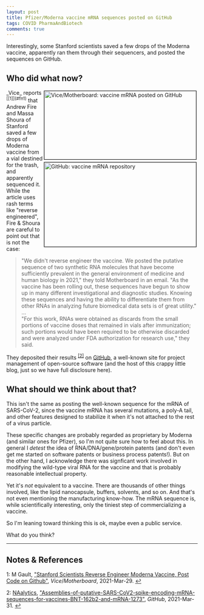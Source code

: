 ```yaml
---
layout: post
title: Pfizer/Moderna vaccine mRNA sequences posted on GitHub
tags: COVID PharmaAndBiotech 
comments: true
---
```


Interestingly, some Stanford scientists saved a few drops of the Moderna vaccine, apparently ran
them through their sequencers, and posted the sequences on GitHub.  


## Who did what now?  

<img src="{{ site.baseurl }}/images/2021-04-03-vaccine-mRNA-seq-on-github-vice.jpg" width="400" height="180" alt="Vice/Motherboard: vaccine mRNA posted on GitHub" title="Vice/Motherboard: vaccine mRNA posted on GitHub" style="float: right; margin: 3px 3px 3px 3px; border: 1px solid #000000;"/>
<img src="{{ site.baseurl }}/images/2021-04-03-vaccine-mRNA-seq-on-github-github.jpg" width="400" height="222" alt="GitHub: vaccine mRNA repository" title="GitHub: vaccine mRNA repository" style="float: right; margin: 3px 3px 3px 3px; border: 1px solid #000000;"/>
_Vice_ reports <sup id="fn1a">[[1]](#fn1)</sup> that Andrew Fire and Massa Shoura of
Stanford saved a few drops of Moderna vaccine from a vial destined for the trash, and
apparently sequenced it.  While the article uses rash terms like "reverse engineered",
Fire &amp; Shoura are careful to point out that is not the case:

> "We didn't reverse engineer the vaccine. We posted the putative sequence of two
> synthetic RNA molecules that have become sufficiently prevalent in the general
> environment of medicine and human biology in 2021," they told Motherboard in an
> email. "As the vaccine has been rolling out, these sequences have begun to show up in
> many different investigational and diagnostic studies. Knowing these sequences and
> having the ability to differentiate them from other RNAs in analyzing future biomedical
> data sets is of great utility."  
>&hellip;  
>"For this work, RNAs were obtained as discards from the small portions of vaccine doses
>that remained in vials after immunization; such portions would have been required to be
>otherwise discarded and were analyzed under FDA authorization for research use," they
>said.  

They deposited their results <sup id="fn2a">[[2]](#fn2)</sup> on [GitHub](https://github.com/), 
a well-known site for project management of open-source software (and the host of this
crappy little blog, just so we have full disclosure here).  


## What should we think about that?  

This isn't the same as posting the well-known sequence for the mRNA of SARS-CoV-2, since
the vaccine mRNA has several mutations, a poly-A tail, and other features designed to
stabilize it when it's not attached to the rest of a virus particle.  

These specific changes are probably regarded as proprietary by Moderna (and similar ones
for Pfizer), so I'm not quite sure how to feel about this.  In general I _detest_ the idea
of RNA/DNA/gene/protein patents (and don't even get me started on software patents or
business process patents!).  But on the other hand, I acknowledge there was signficant
work involved in modifying the wild-type viral RNA for the vaccine and that is probably
reasonable intellectual property.

Yet it's _not_ equivalent to a vaccine.  There are thousands of other things involved,
like the lipid nanocapsule, buffers, solvents, and so on.  And that's not even mentioning
the manufacturing know-how.  The mRNA sequence is, while scientifically interesting, only
the tiniest step of commercializing a vaccine.  

So I'm leaning toward thinking this is ok, maybe even a public service.  

What do you think?  

---

## Notes &amp; References  

<!--
<sup id="fn1a">[[1]](#fn1)</sup>
<a id="fn1">1</a>: [↩](#fn1a)  
-->

<a id="fn1">1</a>: M Gault, ["Stanford Scientists Reverse Engineer Moderna Vaccine, Post Code on Github"](https://www.vice.com/en/article/7k9gya/stanford-scientists-reverse-engineer-moderna-vaccine-post-code-on-github), _Vice_/_Motherboard_, 2021-Mar-29. [↩](#fn1a)  

<a id="fn2">2</a>: [NAalytics](https://github.com/NAalytics), ["Assemblies-of-putative-SARS-CoV2-spike-encoding-mRNA-sequences-for-vaccines-BNT-162b2-and-mRNA-1273"](https://github.com/NAalytics/Assemblies-of-putative-SARS-CoV2-spike-encoding-mRNA-sequences-for-vaccines-BNT-162b2-and-mRNA-1273), _GitHub_, 2021-Mar-31. [↩](#fn2a)  

